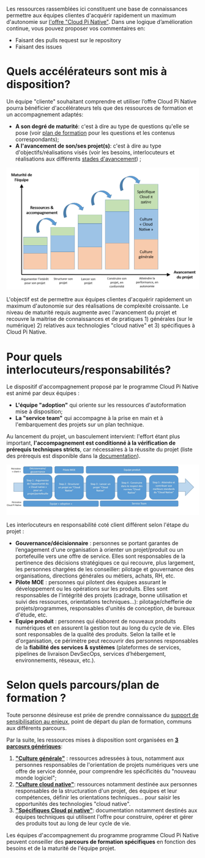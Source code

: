 Les ressources rassemblées ici constituent une base de connaissances permettre aux équipes clientes d'acquérir rapidement un maximum d'autonomie sur [l'offre "Cloud Pi Native"](https://dnum-mi.github.io/). Dans une logique d’amélioration continue, vous pouvez proposer vos commentaires en:
- Faisant des pulls request sur le repository
- Faisant des issues

# Quels accélérateurs sont mis à disposition? 
Un équipe "cliente" souhaitant comprendre et utiliser l’offre Cloud Pi Native pourra bénéficier d'accélérateurs tels que des ressources de formation et un accompagnement adaptés:
- **A son degré de maturité**: c'est à dire au type de questions qu'elle se pose (voir [plan de formation](./2.6-plan_formation.md) pour les questions et les contenus correspondants); 
- **A l'avancement de son/ses projet(s)**: c'est à dire au type d'objectifs/réalisations visés (voir les besoins, interlocuteurs et réalisations aux différents [stades d'avancement](./2.5-accompagnement_projet.md)) ;

![alt_text](images/schema-accompagnement-formation.png)

L'objectif est de permettre aux équipes clientes d'acquérir rapidement un maximum d'autonomie sur des réalisations de complexité croissante. Le niveau de maturité requis augmente avec l'avancement du projet et recouvre la maitrise de connaissances et de pratiques 1) générales (sur le numérique) 2) relatives aux technologies "cloud native" et 3) spécifiques à Cloud Pi Native.


# Pour quels interlocuteurs/responsabilités? 
Le dispositif d'accompagnement proposé par le programme Cloud Pi Native est animé par deux équipes :
- **L'équipe "adoption"** qui oriente sur les ressources d'autoformation mise à disposition; 
- **La "service team"** qui accompagne à la prise en main et à l'embarquement des projets sur un plan technique.

Au lancement du projet, un basculement intervient: l'effort étant plus important, **l'accompagnement est conditionné à la vérification de prérequis techniques stricts**, car nécessaires à la réussite du projet (liste des prérequis est disponible dans la [documentation](https://github.com/dnum-mi/dso-documentation/blob/209e5ffc0c1b1d042c8de4e7e53fc07530325e66/README.md)).



![alt_text](images/accompagnement.jpg)

Les interlocuteurs en responsabilité coté client différent selon l'étape du projet : 
- **Gouvernance/décisionnaire** : personnes se portant garantes de l’engagement d'une organisation à orienter un projet/produit ou un portefeuille vers une offre de service. Elles sont responsables de la pertinence des décisions stratégiques ce qui recouvre, plus largement, les personnes chargées de les conseiller: pilotage et  gouvernance des organisations, directions générales ou métiers, achats, RH, etc.
- **Pilote MOE** : personnes qui pilotent des équipes assurant le développement ou les opérations sur les produits. Elles sont responsables de l'intégrité des projets (cadrage, bonne utilisation et suivi des ressources, orientations techniques...): pilotage/chefferie de projets/programmes, responsables d'unités de conception, de bureaux d'étude, etc.
- **Equipe produit** : personnes qui élaborent de nouveaux produits numériques et en assurent la gestion tout au long du cycle de vie. Elles sont responsables de la qualité des produits. Selon la taille et le d'organisation, ce périmètre peut recouvrir des personnes responsables de la **fiabilité des services & systèmes** (plateformes de services, pipelines de livraison DevSecOps, services d’hébergement, environnements, réseaux, etc.).
 
# Selon quels parcours/plan de formation ?
Toute personne désireuse est priée de prendre connaissance du [support de sensibilisation au enjeux](./0-sensibilisation.md), point de départ du plan de formation, communs aux différents parcours. 

Par la suite, les ressources mises à disposition sont organisées en [**3 parcours génériques**](./2.6-plan_formation.md):
1) [**"Culture générale"**](https://github.com/dnum-mi/dso-formation/blob/main/parcours-culture-generale.md) : ressources adressées à tous, notamment aux personnes responsables de l'orientation de projets numériques vers une offre  de service donnée, pour comprendre les spécificités du "nouveau monde logiciel"; 
2) [**"Culture cloud native"**](https://github.com/dnum-mi/dso-formation/blob/main/parcours-culture-cloudnative.md): ressources notamment destinée aux personnes responsables de la structuration d'un projet, des équipes et leur compétences, définir les orientations techniques... pour saisir les opportunités des technologies "cloud native".
3) [**"Spécifiques Cloud pi native"**](https://github.com/dnum-mi/dso-documentation/blob/master/README.md): documentation notamment destinés aux équipes techniques qui utilisent l'offre pour construire, opérer et gérer des produits tout au long de leur cycle de vie.

Les équipes d'accompagnement du programme programme Cloud Pi Native peuvent conseiller des **parcours de formation spécifiques** en fonction des besoins et de la maturité de l'équipe projet.


